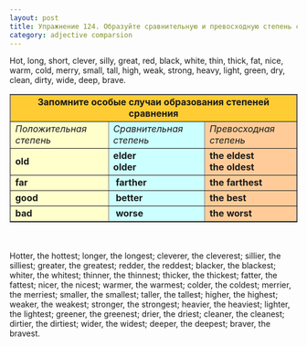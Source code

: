 ```yaml
---
layout: post
title: Упражнение 124. Образуйте сравнительную и превосходную степень следующих прилагательных. Не забудьте употреблять определенный артикль перед превосходной степенью прилагательных.
category: adjective comparsion
---
```

<section class="question">
Hot, long, short, clever, silly, great, red, black, white, thin, thick, fat, nice, warm, cold, merry, small, tall, high, weak, strong, heavy, light, green, dry, clean, dirty, wide, deep, brave.
<table style="text-align: left; margin-left: auto; margin-right: auto;" border="1" cellpadding="5" cellspacing="0"><tbody>
<tr style="background-color: rgb(255, 204, 51); font-weight: bold;" align="center">
<td colspan="3" rowspan="1">Запомните особые
случаи образования степеней сравнения</td>
    </tr>
<tr>
<td style="background-color: rgb(255, 255, 204);font-style: italic;">Положительная
степень</td>
      <td style="background-color: rgb(204, 255, 255);font-style: italic;">Сравнительная
степень</td>
      <td style="background-color: rgb(255, 204, 153);font-style: italic;">Превосходная
степень</td>
    </tr>
<tr>
<td style="background-color: rgb(255, 255, 204); font-weight: bold;">old</td>
      <td style="background-color: rgb(204, 255, 255); font-weight: bold;">elder
      <br>
older</td>
      <td style="background-color: rgb(255, 204, 153); font-weight: bold;">the
eldest <br>
the oldest</td>
    </tr>
<tr>
<td style="background-color: rgb(255, 255, 204); font-weight: bold;">far</td>
      <td style="background-color: rgb(204, 255, 255); font-weight: bold;"> farther</td>
      <td style="background-color: rgb(255, 204, 153); font-weight: bold;">the
farthest</td>
    </tr>
<tr>
<td style="background-color: rgb(255, 255, 204); font-weight: bold;">good</td>
      <td style="background-color: rgb(204, 255, 255); font-weight: bold;"> better</td>
      <td style="background-color: rgb(255, 204, 153); font-weight: bold;">the
best</td>
    </tr>
<tr>
<td style="background-color: rgb(255, 255, 204); font-weight: bold;">bad</td>
      <td style="background-color: rgb(204, 255, 255); font-weight: bold;"> worse</td>
      <td style="background-color: rgb(255, 204, 153); font-weight: bold;">the
worst</td>
    </tr>
</tbody></table>
<br><br>
</section>

<section class="answer">
Hotter, the hottest; longer, the longest; cleverer, the cleverest; sillier, the silliest; greater, the greatest; redder, the reddest; blacker, the blackest; whiter, the whitest; thinner, the thinnest; thicker, the thickest; fatter, the fattest; nicer, the nicest; warmer, the warmest; colder, the coldest; merrier, the merriest; smaller, the smallest; taller, the tallest; higher, the highest; weaker, the weakest; stronger, the strongest; heavier, the heaviest; lighter, the lightest; greener, the greenest; drier, the driest; cleaner, the cleanest; dirtier, the dirtiest; wider, the widest; deeper, the deepest; braver, the bravest.
</section>
